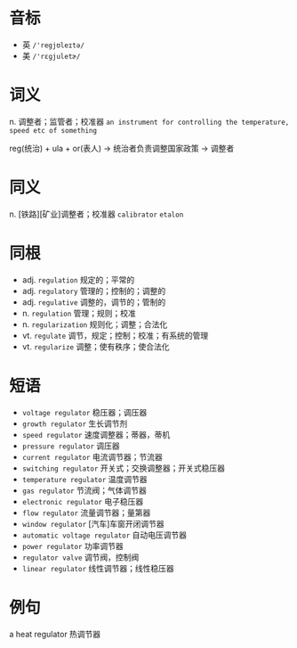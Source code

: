# 音标

- 英 `/'regjʊleɪtə/`
- 美 `/'rɛɡjuletɚ/`

# 词义

n. 调整者；监管者；校准器
`an instrument for controlling the temperature, speed etc of something`



reg(统治) + ula + or(表人) → 统治者负责调整国家政策 → 调整者

# 同义

n. [铁路][矿业]调整者；校准器
`calibrator` `etalon`

# 同根

- adj. `regulation` 规定的；平常的
- adj. `regulatory` 管理的；控制的；调整的
- adj. `regulative` 调整的，调节的；管制的
- n. `regulation` 管理；规则；校准
- n. `regularization` 规则化；调整；合法化
- vt. `regulate` 调节，规定；控制；校准；有系统的管理
- vt. `regularize` 调整；使有秩序；使合法化

# 短语

- `voltage regulator` 稳压器；调压器
- `growth regulator` 生长调节剂
- `speed regulator` 速度调整器；蒂器，蒂机
- `pressure regulator` 调压器
- `current regulator` 电流调节器；节流器
- `switching regulator` 开关式；交换调整器；开关式稳压器
- `temperature regulator` 温度调节器
- `gas regulator` 节流阀；气体调节器
- `electronic regulator` 电子稳压器
- `flow regulator` 流量调节器；量第器
- `window regulator` [汽车]车窗开闭调节器
- `automatic voltage regulator` 自动电压调节器
- `power regulator` 功率调节器
- `regulator valve` 调节阀，控制阀
- `linear regulator` 线性调节器；线性稳压器

# 例句

a heat regulator
热调节器


